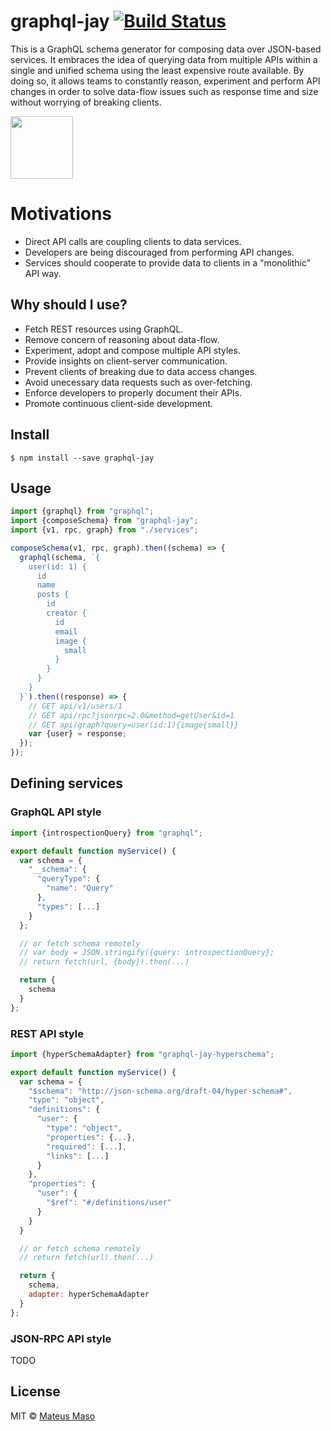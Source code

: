 # graphql-jay [![Build Status](https://travis-ci.org/mateusmaso/graphql-jay.svg?branch=master)](https://travis-ci.org/mateusmaso/graphql-jay)

This is a GraphQL schema generator for composing data over JSON-based services. It embraces the idea of querying data from multiple APIs within a single and unified schema using the least expensive route available. By doing so, it allows teams to constantly reason, experiment and perform API changes in order to solve data-flow issues such as response time and size without worrying of breaking clients.

<img src="http://www.hbw.com/sites/default/files/styles/large_a/public/figures/hbw14/jpg/14_31_026_Cyanocorax%20caeruleus_cerulean.jpg" width=100 />

# Motivations

- Direct API calls are coupling clients to data services.
- Developers are being discouraged from performing API changes.
- Services should cooperate to provide data to clients in a "monolithic" API way.

## Why should I use?

- Fetch REST resources using GraphQL.
- Remove concern of reasoning about data-flow.
- Experiment, adopt and compose multiple API styles.
- Provide insights on client-server communication.
- Prevent clients of breaking due to data access changes.
- Avoid unecessary data requests such as over-fetching.
- Enforce developers to properly document their APIs.
- Promote continuous client-side development.

## Install

```
$ npm install --save graphql-jay
```

## Usage

```javascript
import {graphql} from "graphql";
import {composeSchema} from "graphql-jay";
import {v1, rpc, graph} from "./services";

composeSchema(v1, rpc, graph).then((schema) => {
  graphql(schema, `{
    user(id: 1) {
      id
      name
      posts {
        id
        creator {
          id
          email
          image {
            small
          }
        }
      }
    }
  }`).then((response) => {
    // GET api/v1/users/1
    // GET api/rpc?jsonrpc=2.0&method=getUser&id=1
    // GET api/graph?query=user(id:1){image{small}}
    var {user} = response;
  });
});
```

## Defining services

### GraphQL API style

```javascript
import {introspectionQuery} from "graphql";

export default function myService() {
  var schema = {
    "__schema": {
      "queryType": {
        "name": "Query"
      },
      "types": [...]
    }
  };

  // or fetch schema remotely
  // var body = JSON.stringify({query: introspectionQuery};
  // return fetch(url, {body}).then(...)

  return {
    schema
  }
};
```

### REST API style

```javascript
import {hyperSchemaAdapter} from "graphql-jay-hyperschema";

export default function myService() {  
  var schema = {
    "$schema": "http://json-schema.org/draft-04/hyper-schema#",
    "type": "object",
    "definitions": {
      "user": {
        "type": "object",
        "properties": {...},
        "required": [...],
        "links": [...]
      }
    },
    "properties": {
      "user": {
        "$ref": "#/definitions/user"
      }
    }
  }

  // or fetch schema remotely
  // return fetch(url).then(...)

  return {
    schema,
    adapter: hyperSchemaAdapter
  }
};
```

### JSON-RPC API style

TODO

## License

MIT © [Mateus Maso](http://www.mateusmaso.com)
